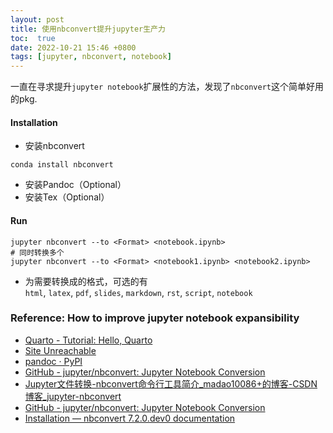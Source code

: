 ```yaml
---
layout: post
title: 使用nbconvert提升jupyter生产力
toc:  true
date: 2022-10-21 15:46 +0800
tags: [jupyter, nbconvert, notebook]
---
```


一直在寻求提升`jupyter notebook`扩展性的方法，发现了`nbconvert`这个简单好用的pkg.


#### Installation
+ 安装nbconvert
``` shell
conda install nbconvert
```
+ 安装Pandoc（Optional）
+ 安装Tex（Optional）

#### Run
```
jupyter nbconvert --to <Format> <notebook.ipynb>
# 同时转换多个
jupyter nbconvert --to <Format> <notebook1.ipynb> <notebook2.ipynb>
```
-   为需要转换成的格式，可选的有`html`, `latex`, `pdf`, `slides`, `markdown`, `rst`, `script`, `notebook`

### Reference: How to improve jupyter notebook expansibility
+ [Quarto - Tutorial: Hello, Quarto](https://quarto.org/docs/get-started/hello/jupyter.html)
+ [Site Unreachable](https://nbdev.fast.ai/tutorials/tutorial.html)
+ [pandoc · PyPI](https://pypi.org/project/pandoc/)
+ [GitHub - jupyter/nbconvert: Jupyter Notebook Conversion](https://github.com/jupyter/nbconvert)
+ [Jupyter文件转换-nbconvert命令行工具简介_madao10086+的博客-CSDN博客_jupyter-nbconvert](https://blog.csdn.net/qq_36178962/article/details/115870759)
+ [GitHub - jupyter/nbconvert: Jupyter Notebook Conversion](https://github.com/jupyter/nbconvert)
+ [Installation — nbconvert 7.2.0.dev0 documentation](https://nbconvert.readthedocs.io/en/latest/install.html#installing-nbconvert)